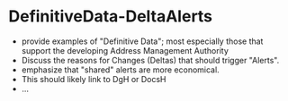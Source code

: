 # DefinitiveData-DeltaAlerts
* provide examples of "Definitive Data"; most especially those that support the developing Address Management Authority
* Discuss the reasons for Changes (Deltas) that should trigger "Alerts".
* emphasize that "shared" alerts are more economical.
* This should likely link to DgH or DocsH
* ...
